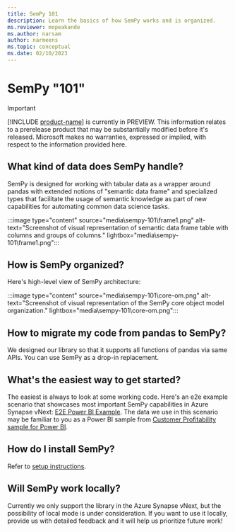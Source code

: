 ```yaml
---
title: SemPy 101
description: Learn the basics of how SemPy works and is organized.
ms.reviewer: mopeakande
ms.author: narsam
author: narmeens
ms.topic: conceptual
ms.date: 02/10/2023
---
```


# SemPy "101"

> [!IMPORTANT]
> [!INCLUDE [product-name](../includes/product-name.md)] is currently in PREVIEW. This information relates to a prerelease product that may be substantially modified before it's released. Microsoft makes no warranties, expressed or implied, with respect to the information provided here.

## What kind of data does SemPy handle?

SemPy is designed for working with tabular data as a wrapper around pandas with extended notions of "semantic data frame" and specialized types that facilitate the usage of semantic knowledge as part of new capabilities for automating common data science tasks.

:::image type="content" source="media\sempy-101\frame1.png" alt-text="Screenshot of visual representation of semantic data frame table with columns and groups of columns." lightbox="media\sempy-101\frame1.png":::

## How is SemPy organized?

Here's high-level view of SemPy architecture:

:::image type="content" source="media\sempy-101\core-om.png" alt-text="Screenshot of visual representation of the SemPy core object model organization." lightbox="media\sempy-101\core-om.png":::

## How to migrate my code from pandas to SemPy?

We designed our library so that it supports all functions of pandas via same APIs. You can use SemPy as a drop-in replacement.

## What's the easiest way to get started?

The easiest is always to look at some working code. Here's an e2e example scenario that showcases most important SemPy capabilities in Azure Synapse vNext: [E2E Power BI Example](https://enyaprod.azurewebsites.net/notebooks/synapse/e2e_powerbi_example.html). The data we use in this scenario may be familiar to you as a Power BI sample from [Customer Profitability sample for Power BI](/power-bi/create-reports/sample-customer-profitability).  

## How do I install SemPy?

Refer to [setup instructions](sempy-setup.md).

## Will SemPy work locally?

Currently we only support the library in the Azure Synapse vNext, but the possibility of local mode is under consideration. If you want to use it locally, provide us with detailed feedback and it will help us prioritize future work!

